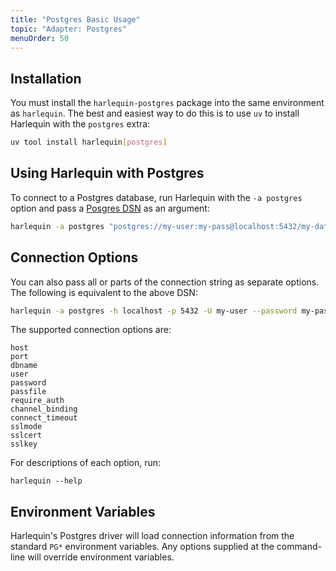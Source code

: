 ```yaml
---
title: "Postgres Basic Usage"
topic: "Adapter: Postgres"
menuOrder: 50
---
```


## Installation

You must install the `harlequin-postgres` package into the same environment as `harlequin`. The best and easiest way to do this is to use `uv` to install Harlequin with the `postgres` extra:

```bash
uv tool install harlequin[postgres]
```

## Using Harlequin with Postgres

To connect  to a Postgres database, run Harlequin with the `-a postgres` option and pass a [Posgres DSN](https://www.postgresql.org/docs/current/libpq-connect.html#LIBPQ-CONNSTRING) as an argument:

```bash
harlequin -a postgres "postgres://my-user:my-pass@localhost:5432/my-database"
```

## Connection Options

You can also pass all or parts of the connection string as separate options. The following is equivalent to the above DSN:

```bash
harlequin -a postgres -h localhost -p 5432 -U my-user --password my-pass -d my-database
```

The supported connection options are:

```
host
port
dbname
user
password
passfile
require_auth
channel_binding
connect_timeout
sslmode
sslcert
sslkey
```

For descriptions of each option, run:

```
harlequin --help
```

## Environment Variables

Harlequin's Postgres driver will load connection information from the standard `PG*` environment variables. Any options supplied at the command-line will override environment variables.
